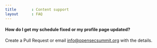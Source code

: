 ```yaml
---
title       : Content support
layout      : FAQ
---
```


#### How do I get my schedule fixed or my profile page updated?

Create a Pull Request or email info@opensecsummit.org with the details.
